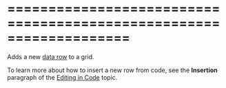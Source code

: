 <!--**
/*-------------------------------------------
    Auto-generated file. Do not modify.
-------------------------------------------

**-->
===================================================================
===================================================================

<!--shortDescription-->
Adds a new [data row](/Documentation/Guide/Widgets/DataGrid/Visual_Elements/#Grid_Rows) to a grid.
<!--/shortDescription-->

<!--fullDescription-->
To learn more about how to insert a new row from code, see the **Insertion** paragraph of the [Editing in Code](/Documentation/Guide/Widgets/DataGrid/Data_Editing/#Editing_in_Code) topic.
<!--/fullDescription-->